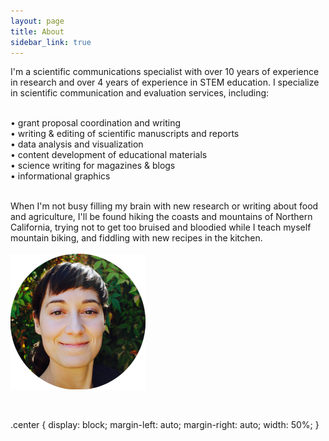 ```yaml
---
layout: page
title: About
sidebar_link: true
---
```


<p class="message">
I'm a scientific communications specialist with over 10 years of experience in research and over 4 years of experience in STEM education. I specialize in scientific communication and evaluation services, including:<br><br>

• grant proposal coordination and writing<br>
• writing & editing of scientific manuscripts and reports<br>
• data analysis and visualization<br>
• content development of educational materials<br>
• science writing for magazines & blogs<br>
• informational graphics<br><br>

When I'm not busy filling my brain with new research or writing about food and agriculture, I'll be found hiking the coasts and mountains of Northern California, trying not to get too bruised and bloodied while I teach myself mountain biking, and fiddling with new recipes in the kitchen.<br><br>
<img src="assets/images/Website_headshot.png" class="center">
</p><br>

.center {
  display: block;
  margin-left: auto;
  margin-right: auto;
  width: 50%;
}
